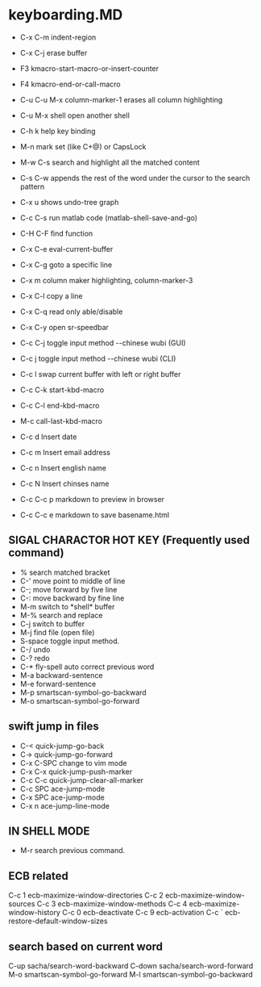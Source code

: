 keyboarding.MD
=============

* C-x C-m  indent-region
* C-x C-j  erase buffer
* F3       kmacro-start-macro-or-insert-counter
* F4       kmacro-end-or-call-macro
* C-u C-u  M-x column-marker-1 erases all column highlighting
* C-u M-x shell open another shell
* C-h k    help key binding
* M-n      mark set (like C+@) or CapsLock
* M-w C-s  search and highlight all the matched content
* C-s C-w  appends the rest of the word under the cursor to the search pattern

* C-x u    shows undo-tree graph
* C-c C-s  run matlab code (matlab-shell-save-and-go)
* C-H C-F  find function
* C-x C-e  eval-current-buffer
* C-x C-g  goto a specific line
* C-x m    column maker highlighting, column-marker-3

* C-x C-l  copy a line
* C-x C-q  read only able/disable
* C-x C-y  open sr-speedbar
* C-c C-j  toggle input method --chinese wubi (GUI)
* C-c j    toggle input method --chinese wubi (CLI)
* C-c l    swap current buffer with left or right buffer
* C-c C-k  start-kbd-macro
* C-c C-l  end-kbd-macro
* M-c      call-last-kbd-macro
* C-c d    Insert date
* C-c m    Insert email address
* C-c n    Insert english name
* C-c N    Insert chinses name
* C-c C-c p markdown to preview in browser
* C-c C-c e markdown to save basename.html

## SIGAL CHARACTOR HOT KEY (Frequently used command)
* %        search matched bracket
* C-'      move point to middle of line
* C-;      move forward by five line
* C-:      move backward by fine line
* M-m      switch to \*shell\* buffer
* M-%      search and replace
* C-j      switch to buffer
* M-j      find file (open file)
* S-space  toggle input method.
* C-/      undo
* C-?      redo
* C-*      fly-spell auto correct previous word
* M-a      backward-sentence
* M-e      forward-sentence
* M-p      smartscan-symbol-go-backward
* M-o      smartscan-symbol-go-forward

## swift jump in files
* C-<          quick-jump-go-back
* C->          quick-jump-go-forward
* C-x C-SPC    change to vim mode
* C-x C-x      quick-jump-push-marker
* C-c C-c      quick-jump-clear-all-marker
* C-c SPC      ace-jump-mode
* C-x SPC      ace-jump-mode
* C-x n        ace-jump-line-mode

## IN SHELL MODE
* M-r      search previous command.

## ECB related
C-c 1   ecb-maximize-window-directories
C-c 2   ecb-maximize-window-sources
C-c 3   ecb-maximize-window-methods
C-c 4   ecb-maximize-window-history
C-c 0   ecb-deactivate
C-c 9   ecb-activation
C-c `   ecb-restore-default-window-sizes

## search based on current word
C-up    sacha/search-word-backward
C-down  sacha/search-word-forward
M-o  smartscan-symbol-go-forward
M-l  smartscan-symbol-go-backward
